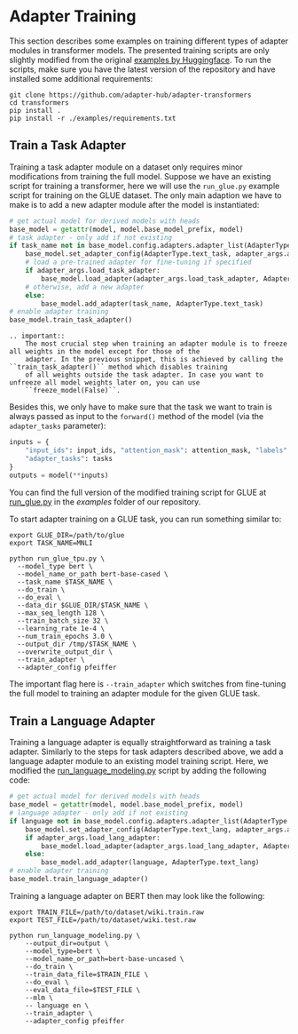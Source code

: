 # Adapter Training

This section describes some examples on training different types of adapter modules in transformer models.
The presented training scripts are only slightly modified from the original [examples by Huggingface](https://huggingface.co/transformers/examples.html).
To run the scripts, make sure you have the latest version of the repository and have installed some additional requirements:

```
git clone https://github.com/adapter-hub/adapter-transformers
cd transformers
pip install .
pip install -r ./examples/requirements.txt
```

## Train a Task Adapter

Training a task adapter module on a dataset only requires minor modifications from training the full model. Suppose we
have an existing script for training a transformer, here we will use the `run_glue.py` example script for training on
the GLUE dataset. The only main adaption we have to make is to add a new adapter module after the model is instantiated:

```python
# get actual model for derived models with heads
base_model = getattr(model, model.base_model_prefix, model)
# task adapter - only add if not existing
if task_name not in base_model.config.adapters.adapter_list(AdapterType.text_task):
    base_model.set_adapter_config(AdapterType.text_task, adapter_args.adapter_config)
    # load a pre-trained adapter for fine-tuning if specified
    if adapter_args.load_task_adapter:
        base_model.load_adapter(adapter_args.load_task_adapter, AdapterType.text_task, load_as=task_name)
    # otherwise, add a new adapter
    else:
        base_model.add_adapter(task_name, AdapterType.text_task)
# enable adapter training
base_model.train_task_adapter()
```

```eval_rst
.. important::
    The most crucial step when training an adapter module is to freeze all weights in the model except for those of the
    adapter. In the previous snippet, this is achieved by calling the ``train_task_adapter()`` method which disables training
    of all weights outside the task adapter. In case you want to unfreeze all model weights later on, you can use
    ``freeze_model(False)``.
```

Besides this, we only have to make sure that the task we want to train is always passed as input to the `forward()` method
of the model (via the `adapter_tasks` parameter):

```python
inputs = {
    "input_ids": input_ids, "attention_mask": attention_mask, "labels": labels,
    "adapter_tasks": tasks
}
outputs = model(**inputs)
```

You can find the full version of the modified training script for GLUE at
[run_glue.py](https://github.com/adapter-hub/adapter-transformers/blob/master/examples/run_glue.py)
in the *examples* folder of our repository.

To start adapter training on a GLUE task, you can run something similar to:

```
export GLUE_DIR=/path/to/glue
export TASK_NAME=MNLI

python run_glue_tpu.py \
  --model_type bert \
  --model_name_or_path bert-base-cased \
  --task_name $TASK_NAME \
  --do_train \
  --do_eval \
  --data_dir $GLUE_DIR/$TASK_NAME \
  --max_seq_length 128 \
  --train_batch_size 32 \
  --learning_rate 1e-4 \
  --num_train_epochs 3.0 \
  --output_dir /tmp/$TASK_NAME \
  --overwrite_output_dir \
  --train_adapter \
  --adapter_config pfeiffer
```

The important flag here is `--train_adapter` which switches from fine-tuning the full model to training an adapter
module for the given GLUE task.

## Train a Language Adapter

Training a language adapter is equally straightforward as training a task adapter. Similarly to the steps for task adapters
described above, we add a language adapter module to an existing model training script. Here, we modified the
[run_language_modeling.py](https://github.com/adapter-hub/adapter-transformers/blob/master/examples/run_language_modeling.py)
script by adding the following code:

```python
# get actual model for derived models with heads
base_model = getattr(model, model.base_model_prefix, model)
# language adapter - only add if not existing
if language not in base_model.config.adapters.adapter_list(AdapterType.text_lang):
    base_model.set_adapter_config(AdapterType.text_lang, adapter_args.adapter_config)
    if adapter_args.load_lang_adapter:
        base_model.load_adapter(adapter_args.load_lang_adapter, AdapterType.text_lang, load_as=language)
    else:
        base_model.add_adapter(language, AdapterType.text_lang)
# enable adapter training
base_model.train_language_adapter()
```

Training a language adapter on BERT then may look like the following:

```
export TRAIN_FILE=/path/to/dataset/wiki.train.raw
export TEST_FILE=/path/to/dataset/wiki.test.raw

python run_language_modeling.py \
    --output_dir=output \
    --model_type=bert \
    --model_name_or_path=bert-base-uncased \
    --do_train \
    --train_data_file=$TRAIN_FILE \
    --do_eval \
    --eval_data_file=$TEST_FILE \
    --mlm \
    -- language en \
    --train_adapter \
    --adapter_config pfeiffer
```
